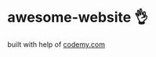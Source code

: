 # awesome-website :ok_hand:                                                 
built with help of <a href="http://johnelder.com/">codemy.com</a>

